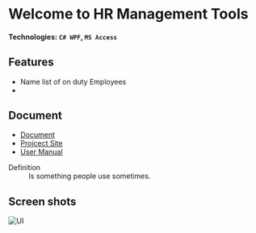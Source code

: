 # Welcome to HR Management Tools 


#### Technologies: `C# WPF`, `MS Access`

## Features

+ Name list of on duty Employees 
+ 

## Document
 
+ [Document](http://)
+ [Projcect Site](http://)
+ [User Manual](http://) 
 


<dl>
  <dt>Definition </dt>
  <dd>Is something people use sometimes.</dd>
</dl>



## Screen shots
![UI](https://github.com/urbancitysky/ERP/tree/master/Screenshot/UI.png)
